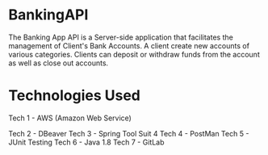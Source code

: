 # BankingAPI
The Banking App API is a Server-side application that facilitates the management of Client's Bank Accounts. A client create new accounts of various categories. Clients can deposit or withdraw funds from the account as well as close out accounts.

# Technologies Used
Tech 1 - AWS (Amazon Web Service)

Tech 2 - DBeaver
Tech 3 - Spring Tool Suit 4
Tech 4 - PostMan
Tech 5 - JUnit Testing
Tech 6 - Java 1.8
Tech 7 - GitLab 


